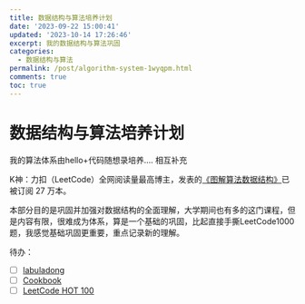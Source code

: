 ```yaml
---
title: 数据结构与算法培养计划
date: '2023-09-22 15:00:41'
updated: '2023-10-14 17:26:46'
excerpt: 我的数据结构与算法巩固
categories:
  - 数据结构与算法
permalink: /post/algorithm-system-1wyqpm.html
comments: true
toc: true
---
```


# 数据结构与算法培养计划

我的算法体系由hello+代码随想录培养.... 相互补充

K神：力扣（LeetCode）全网阅读量最高博主，发表的[《图解算法数据结构》](https://leetcode.cn/leetbook/detail/illustration-of-algorithm/)已被订阅 27 万本。

本部分目的是巩固并加强对数据结构的全面理解，大学期间也有多的这门课程，但是内容有限，很难成为体系，算是一个基础的巩固，比起直接手撕LeetCode1000题，我感觉基础巩固更重要，重点记录新的理解。

待办：

* [ ] [labuladong](https://labuladong.github.io/algo/)
* [ ] [Cookbook](https://books.halfrost.com/leetcode/ChapterTwo/)
* [ ] [LeetCode HOT 100](https://leetcode.cn/studyplan/top-100-liked/)

‍
